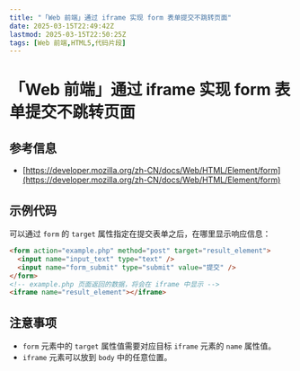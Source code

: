 ```yaml
---
title: "「Web 前端」通过 iframe 实现 form 表单提交不跳转页面"
date: 2025-03-15T22:49:42Z
lastmod: 2025-03-15T22:50:25Z
tags: [Web 前端,HTML5,代码片段]
---
```


# 「Web 前端」通过 iframe 实现 form 表单提交不跳转页面

## 参考信息

- [https://developer.mozilla.org/zh-CN/docs/Web/HTML/Element/form](https://developer.mozilla.org/zh-CN/docs/Web/HTML/Element/form)

## 示例代码

可以通过 `form`​ 的 `target` 属性指定在提交表单之后，在哪里显示响应信息：

```html
<form action="example.php" method="post" target="result_element">
  <input name="input_text" type="text" />
  <input name="form_submit" type="submit" value="提交" />
</form>
<!-- example.php 页面返回的数据，将会在 iframe 中显示 -->
<iframe name="result_element"></iframe>
```

## 注意事项

- ​`form`​ 元素中的 `target`​ 属性值需要对应目标 `iframe`​ 元素的 `name` 属性值。
- ​`iframe`​ 元素可以放到 `body` 中的任意位置。

‍
